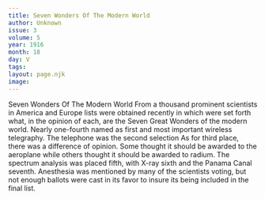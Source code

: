 ```yaml
---
title: Seven Wonders Of The Modern World
author: Unknown
issue: 3
volume: 5
year: 1916
month: 18
day: V
tags:
layout: page.njk
image:
---
```

Seven Wonders Of The Modern World       From a thousand prominent scientists in America and Europe lists were obtained recently in which were set forth what, in the opinion of each, are the Seven Great Wonders of the modern world. Nearly one-fourth named as first and most important wireless telegraphy. The telephone was the second selection As for third place, there was a difference of opinion. Some thought it should be awarded to the aeroplane while others thought it should be awarded to radium. The spectrum analysis was placed fifth, with X-ray sixth and the Panama Canal seventh. Anesthesia was mentioned by many of the scientists voting, but not enough ballots were cast in its favor to insure its being included in the final list.    





